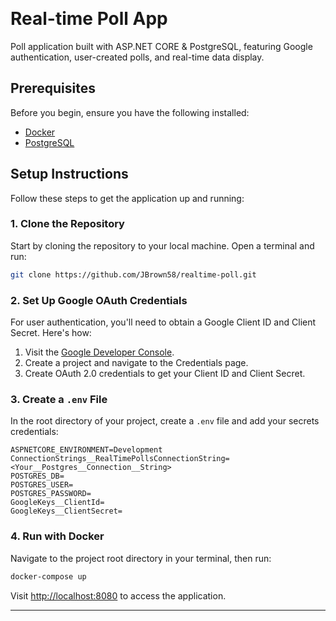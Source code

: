 ﻿﻿
# Real-time Poll App

Poll application built with ASP.NET CORE & PostgreSQL, featuring Google authentication, user-created polls, and real-time data display.

## Prerequisites

Before you begin, ensure you have the following installed:

- [Docker](https://www.docker.com/get-started)
- [PostgreSQL](https://www.postgresql.org/download/)

## Setup Instructions

Follow these steps to get the application up and running:

### 1. Clone the Repository

Start by cloning the repository to your local machine. Open a terminal and run:

```bash
git clone https://github.com/JBrown58/realtime-poll.git
```

### 2. Set Up Google OAuth Credentials

For user authentication, you'll need to obtain a Google Client ID and Client Secret. Here's how:

1. Visit the [Google Developer Console](https://console.developers.google.com/).
2. Create a project and navigate to the Credentials page.
3. Create OAuth 2.0 credentials to get your Client ID and Client Secret.

### 3. Create a `.env` File

In the root directory of your project, create a `.env` file and add your secrets credentials:

```env
ASPNETCORE_ENVIRONMENT=Development
ConnectionStrings__RealTimePollsConnectionString=<Your__Postgres__Connection__String>
POSTGRES_DB=
POSTGRES_USER=
POSTGRES_PASSWORD=
GoogleKeys__ClientId=
GoogleKeys__ClientSecret=
```

### 4. Run with Docker

Navigate to the project root directory in your terminal, then run:

```bash
docker-compose up
```

Visit [http://localhost:8080](http://localhost:8080) to access the application.

---